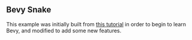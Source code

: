 Bevy Snake
----------

This example was initially built from [this
tutorial](https://mbuffett.com/posts/bevy-snake-tutorial/) in order to begin to
learn Bevy, and modified to add some new features.
